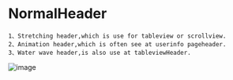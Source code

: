 # NormalHeader
    1、Stretching header,which is use for tableview or scrollview.
    2、Animation header,which is often see at userinfo pageheader.
    3、Water wave header,is also use at tableviewHeader.
![image](https://github.com/Lylleny/NormalHeader/blob/master/show.gif)
